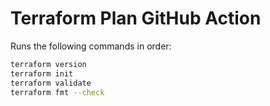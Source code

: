 # Terraform Plan GitHub Action
Runs the following commands in order:
```sh
terraform version
terraform init
terraform validate
terraform fmt --check
```
